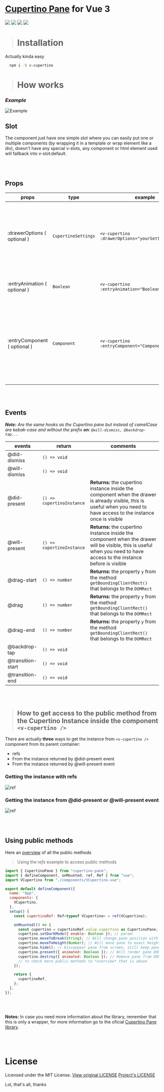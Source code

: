 # [Cupertino Pane](https://github.com/roman-rr/cupertino-pane#cupertino-pane) for Vue 3

<img src="https://img.shields.io/badge/vuejs%20-%2335495e.svg?&style=for-the-badge&logo=vue.js&logoColor=%234FC08D"/> <img src="https://img.shields.io/badge/typescript%20-%23007ACC.svg?&style=for-the-badge&logo=typescript&logoColor=white"/> <img src="https://img.shields.io/badge/github%20-%23121011.svg?&style=for-the-badge&logo=github&logoColor=white"/> <img src="https://img.shields.io/badge/javascript%20-%23323330.svg?&style=for-the-badge&logo=javascript&logoColor=%23F7DF1E"/>

> # Installation

Actually kinda easy

```sh
  npm i -D v-cupertino
```

> # How works

### _**Example**_

![Example](assets/component-example.gif)

## **Slot**

The component just have one simple slot where you can easily put one or multiple components (by wrapping it in a template or wrap element like a div), doesn't have any special v-slots, any component or html element used will fallback into v-slot:default.

<br>
<br>

## **Props**
| props | type | example | comments |
|-|-|-|-|
| :drawerOptions ( optional ) | `CupertinoSettings` |  `<v-cupertino :drawerOptions="yourSettingsObject">` | The same as the Cupertinos Options; **constraints** you cannot override cupertino's callbacks even if you specified in the `CupertinoSettings`' Object|
| :entryAnimation ( optional ) | `Boolean` | `<v-cupertino :entryAnimation="Boolean">` | Whether the drawer should present, destroy or hide with a smooth animation |
| :entryComponent ( optional ) | `Component` | `<v-cupertino :entryComponent="Component">` | The component itself use slots, but I think it would be faster to toggle between component from scripts instead of using v-if also components remember their state because are wrapped by `<keep-alive>` tag|

<br>
<br>

## **Events**
 _**Note:** Are the same hooks as the Cupertino pane but instead of camelCase are kebak-case and without the prefix **on**: `@will-dismiss, @backdrop-tap...`_


| events | return | comments |
| - | - | - |
| @did-dismiss | `() => void` | |
| @will-dismiss | `() => void` | |
| @did-present | `() => cupertinoInstance` | **Returns:** the cupertino instance inside the component when the drawer is already visible, this is useful when you need to have access to the instance once is visible  | 
| @will-present | `() => cupertinoInstance` | **Returns:** the cupertino instance inside the component when the drawer will be visible, this is useful when you need to have access to the instance before is visible | 
| @drag-start | `() => number` | **Returns:** the property `y` from the method `getBoundingClientRect()` that belongs to the `DOMRect` |
| @drag | `() => number` | **Returns:** the property `y` from the method `getBoundingClientRect()` that belongs to the `DOMRect` |
| @drag-end | `() => number` | **Returns:** the property `y` from the method `getBoundingClientRect()` that belongs to the `DOMRect` |
| @backdrop-tap | `() => void` | |
| @transition-start | `() => void` | |
| @transition-end | `() => void` | |

<br>
<br>

> ## How to get access to the **public method** from the Cupertino Instance inside the component `<v-cupertino />`

There are actually **three** ways to get the instance from `<v-cupertino />` component from its parent container:

* refs
* From the instance returned by @did-present event
* From the instance returned by @will-present event

### **Getting the instance with refs**

![ref](assets/ref_example_x1.svg)

### **Getting the instance from @did-present or @will-present event**

![ref](assets/event_example_x1.svg)

<br>
<br>

## Using public methods

Here an [overview](https://github.com/roman-rr/cupertino-pane/blob/master/README.md#public-methods) of all the public methods

> Using the *refs* example to access public methods

```javascript
import { CupertinoPane } from "cupertino-pane";
import { defineComponent, onMounted, ref, Ref } from "vue";
import VCupertino from "./components/VCupertino.vue";

export default defineComponent({
  name: "App",
  components: {
    VCupertino,
  },
  setup() {
    const cupertinoRef: Ref<typeof VCupertino> = ref(VCupertino);

    onMounted(() => {
      const cupertino = cupertinoRef.value.cupertino as CupertinoPane;
      cupertino.setDarkMode({ enable: Boolean }); // param: 
      cupertino.moveToBreak(String); // Will change pane position with animation to selected breakpoint. param: required('top' | 'middle' | 'bottom')
      cupertino.moveToHeight(Number); // Will move pane to exact height with animation. Breakpoints will saved. param: required
      cupertino.hide(); // Dissappear pane from screen, still keep pane in DOM.
      cupertino.present({ animated: Boolean }); // Will render pane DOM and show pane with setted params. param: optional
      cupertino.destroy({ animated: Boolean }); // Remove pane from DOM and clear styles
      // to check more public methods to *overview* that is above
    });

    return {
      cupertinoRef,
    };
  },
});
```

<br>
<br>

  **Notes:** In case you need more information about the library, remember that this is only a wrapper, for more information go to the oficial [Cupertino Pane library](https://github.com/roman-rr/cupertino-pane/blob/master/README.md).

<br>
<br>

# License
Licensed under the MIT License. [View original LICENSE](https://github.com/roman-rr/cupertino-pane/blob/master/LICENSE) [Project's LICENSE](/LICENSE)

Lol, that's all, thanks





